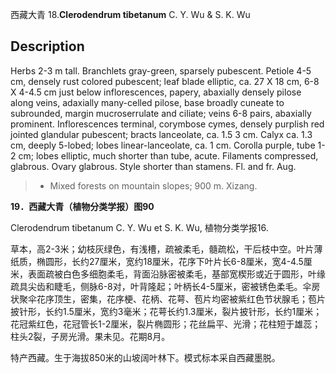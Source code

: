西藏大青
18.**Clerodendrum tibetanum** C. Y. Wu & S. K. Wu

## Description
Herbs 2-3 m tall. Branchlets gray-green, sparsely pubescent. Petiole 4-5 cm, densely rust colored pubescent; leaf blade elliptic, ca. 27 X 18 cm, 6-8 X 4-4.5 cm just below inflorescences, papery, abaxially densely pilose along veins, adaxially many-celled pilose, base broadly cuneate to  subrounded,  margin  mucroserrulate  and  ciliate;  veins 6-8  pairs, abaxially prominent. Inflorescences terminal, corymbose cymes, densely purplish red jointed glandular pubescent; bracts lanceolate, ca. 1.5  3 cm. Calyx ca. 1.3 cm, deeply 5-lobed; lobes linear-lanceolate, ca. 1 cm. Corolla purple, tube 1-2 cm; lobes elliptic, much shorter than tube, acute. Filaments compressed, glabrous. Ovary glabrous. Style shorter than stamens. Fl. and fr. Aug.


> * Mixed forests on mountain slopes; 900 m. Xizang.

**19．西藏大青（植物分类学报）图90**

Clerodendrum tibetanum C. Y. Wu et S. K. Wu, 植物分类学报16.

草本，高2-3米；幼枝灰绿色，有浅槽，疏被柔毛，髓疏松，干后枝中空。叶片薄纸质，椭圆形，长约27厘米，宽约18厘米，花序下叶片长6-8厘米，宽4-4.5厘米，表面疏被白色多细胞柔毛，背面沿脉密被柔毛，基部宽楔形或近于圆形，叶缘疏具尖齿和睫毛，侧脉6-8对，叶背隆起；叶柄长4-5厘米，密被锈色柔毛。伞房状聚伞花序顶生，密集，花序梗、花柄、花萼、苞片均密被紫红色节状腺毛；苞片披针形，长约1.5厘米，宽约3毫米；花萼长约1.3厘米，裂片披针形，长约1厘米；花冠紫红色，花冠管长1-2厘米，裂片椭圆形；花丝扁平、光滑；花柱短于雄蕊；柱头2裂，子房光滑。果未见。花期8月。

特产西藏。生于海拔850米的山坡阔叶林下。模式标本采自西藏墨脱。
